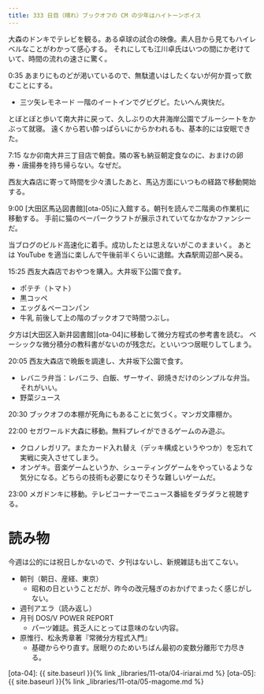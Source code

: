 ```yaml
---
title: 333 日目（晴れ）ブックオフの CM の少年はハイトーンボイス
---
```


大森のドンキでテレビを観る。ある卓球の試合の映像。素人目から見てもハイレベルなことがわかって感心する。
それにしても江川卓氏はいつの間にか老けていて、時間の流れの速さに驚く。

0:35 あまりにものどが渇いているので、無駄遣いはしたくないが何か買って飲むことにする。

* 三ツ矢レモネード
一階のイートインでグビグビ。たいへん爽快だ。

とぼとぼと歩いて南大井に戻って、久しぶりの大井海岸公園でブルーシートをかぶって就寝。
遠くから若い酔っぱらいにからかわれるも、基本的には安眠できた。

7:15 なか卯南大井三丁目店で朝食。隣の客も納豆朝定食なのに、おまけの卵券・唐揚券を持ち帰らない。なぜだ。

西友大森店に寄って時間を少々潰したあと、馬込方面にいつもの経路で移動開始する。

9:00 [大田区馬込図書館][ota-05]に入館する。朝刊を読んで二階奥の作業机に移動する。
手前に猫のペーパークラフトが展示されていてなかなかファンシーだ。

当ブログのビルド高速化に着手。成功したとは思えないがこのままいく。
あとは YouTube を適当に楽しんで午後前半くらいに退館。大森駅周辺部へ戻る。

15:25 西友大森店でおやつを購入。大井坂下公園で食す。

* ポテチ（トマト）
* 黒コッペ
* エッグ＆ベーコンパン
* 牛乳
前後して上の階のブックオフで時間つぶし。

夕方は[大田区入新井図書館][ota-04]に移動して微分方程式の参考書を読む。
ベーシックな微分積分の教科書がないのが残念だ。といいつつ居眠りしてしまう。

20:05 西友大森店で晩飯を調達し、大井坂下公園で食す。

* レバニラ弁当：レバニラ、白飯、ザーサイ、卵焼きだけのシンプルな弁当。それがいい。
* 野菜ジュース

20:30 ブックオフの本棚が死角にもあることに気づく。マンガ文庫棚か。

22:00 セガワールド大森に移動。無料プレイができるゲームのみ遊ぶ。

* クロノレガリア。またカード入れ替え（デッキ構成というやつか）を忘れて実戦に突入させてしまう。
* オンゲキ。音楽ゲームというか、シューティングゲームをやっているような気分になる。どちらの技術も必要になりそうな難しいゲームだ。

23:00 メガドンキに移動。テレビコーナーでニュース番組をダラダラと視聴する。

# 読み物

今週は公的には祝日しかないので、夕刊はないし、新規雑誌も出てこない。

* 朝刊（朝日、産経、東京）
  * 昭和の日ということだが、昨今の改元騒ぎのおかげでまったく感じがしない。
* 週刊アエラ（読み返し）
* 月刊 DOS/V POWER REPORT
  * パーツ雑誌。貧乏人にとっては意味のない内容。
* 原惟行、松永秀章著『常微分方程式入門』
  * 基礎からやり直す。居眠りのためいちばん最初の変数分離形で力尽きる。

[ota-04]: {{ site.baseurl }}{% link _libraries/11-ota/04-iriarai.md %}
[ota-05]: {{ site.baseurl }}{% link _libraries/11-ota/05-magome.md %}
